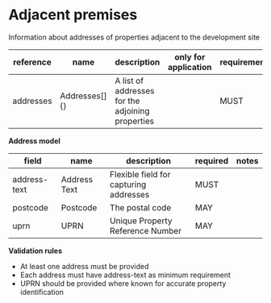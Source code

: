 # Adjacent premises

Information about addresses of properties adjacent to the development site


| reference | name | description | only for application | requirement | notes |
| --- | --- | --- | --- | --- | --- |
| addresses | Addresses[]{} | A list of addresses for the adjoining properties |  | MUST |  |


**Address model**

field | name | description | required | notes
-- | -- | -- | -- | --
address-text | Address Text | Flexible field for capturing addresses | MUST | 
postcode | Postcode | The postal code | MAY | 
uprn | UPRN | Unique Property Reference Number | MAY | 

**Validation rules**

- At least one address must be provided
- Each address must have address-text as minimum requirement
- UPRN should be provided where known for accurate property identification